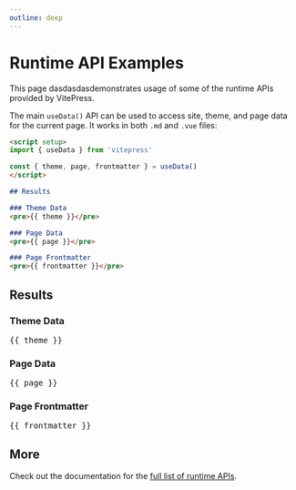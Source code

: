 ```yaml
---
outline: deep
---
```


# Runtime API Examples

This page dasdasdasdemonstrates usage of some of the runtime APIs provided by VitePress.

The main `useData()` API can be used to access site, theme, and page data for the current page. It works in both `.md` and `.vue` files:

```md
<script setup>
import { useData } from 'vitepress'

const { theme, page, frontmatter } = useData()
</script>

## Results

### Theme Data
<pre>{{ theme }}</pre>

### Page Data
<pre>{{ page }}</pre>

### Page Frontmatter
<pre>{{ frontmatter }}</pre>
```

<script setup>
import { useData } from 'vitepress'

const { site, theme, page, frontmatter } = useData()
</script>

## Results

### Theme Data
<pre>{{ theme }}</pre>

### Page Data
<pre>{{ page }}</pre>

### Page Frontmatter
<pre>{{ frontmatter }}</pre>

## More

Check out the documentation for the [full list of runtime APIs](https://vitepress.dev/reference/runtime-api#usedata).
